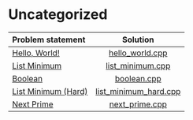 # Uncategorized

|    Problem statement    |         Solution          |
|:------------------------|:-------------------------:|
| [Hello, World!][]       | [hello_world.cpp][]       |
| [List Minimum][]        | [list_minimum.cpp][]      |
| [Boolean][]             | [boolean.cpp][]           |
| [List Minimum (Hard)][] | [list_minimum_hard.cpp][] |
| [Next Prime][]          | [next_prime.cpp][]        |

[Hello, World!]:       http://www.dmoj.ca/problem/helloworld
[List Minimum]:        http://www.dmoj.ca/problem/bf1
[Boolean]:             http://www.dmoj.ca/problem/boolean
[List Minimum (Hard)]: http://www.dmoj.ca/problem/bf1hard
[Next Prime]:          http://www.dmoj.ca/problem/bf3

[hello_world.cpp]:       hello_world.cpp
[list_minimum.cpp]:      list_minimum.cpp
[boolean.cpp]:           boolean.cpp
[list_minimum_hard.cpp]: list_minimum_hard.cpp
[next_prime.cpp]:        next_prime.cpp

